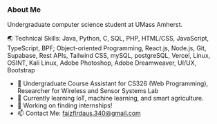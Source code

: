 ### About Me

Undergraduate computer science student at UMass Amherst.

🌏 Technical Skills: Java, Python, C, SQL, PHP, HTML/CSS,  JavaScript, TypeScript, BPF; Object-oriented Programming, React.js, Node.js, Git, Supabase, Rest APIs, Tailwind CSS, mySQL, postgreSQL, Vercel, Linux, OSINT, Kali Linux, Adobe Photoshop, Adobe Dreamweaver, UI/UX, Bootstrap

- 📌 Undergraduate Course Assistant for CS326 (Web Programming), Researcher for Wireless and Sensor Systems Lab
- 🌱 Currently learning IoT, machine learning, and smart agriculture.
- 🔭 Working on finding internships!
- 📫 Contact Me: faizfirdaus.340@gmail.com

<!--
**faizfrds/faizfrds** is a ✨ _special_ ✨ repository because its `README.md` (this file) appears on your GitHub profile.

Here are some ideas to get you started:

- 🔭 I’m currently working on ...
- 🌱 I’m currently learning ...
- 👯 I’m looking to collaborate on ...
- 🤔 I’m looking for help with ...
- 💬 Ask me about ...
- 📫 How to reach me: ...
- 😄 Pronouns: ...
- ⚡ Fun fact: ...
--> 
